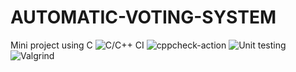 # AUTOMATIC-VOTING-SYSTEM
Mini project using C
![C/C++ CI](https://github.com/stepin105287/AUTOMATIC-VOTING-SYSTEM/workflows/C/C++%20CI/badge.svg)
![cppcheck-action](https://github.com/stepin105287/AUTOMATIC-VOTING-SYSTEM/workflows/cppcheck-action/badge.svg)
![Unit testing](https://github.com/stepin105287/AUTOMATIC-VOTING-SYSTEM/workflows/Unit%20testing/badge.svg)
![Valgrind](https://github.com/stepin105287/AUTOMATIC-VOTING-SYSTEM/workflows/Valgrind/badge.svg)
